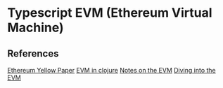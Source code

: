Typescript EVM (Ethereum Virtual Machine)
=========================================

References
----------

[Ethereum Yellow Paper](http://gavwood.com/Paper.pdf)
[EVM in clojure](https://nervous.io/clojure/crypto/2017/09/12/clojure-evm/)
[Notes on the EVM](https://github.com/CoinCulture/evm-tools/blob/master/analysis/guide.md)
[Diving into the EVM](https://blog.qtum.org/diving-into-the-ethereum-vm-6e8d5d2f3c30)
